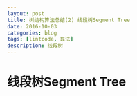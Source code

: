 ```yaml
--- 
layout: post 
title: 树结构算法总结(2) 线段树Segment Tree
date: 2016-10-03 
categories: blog 
tags: [lintcode, 算法] 
description: 线段树
--- 
```


# 线段树Segment Tree

